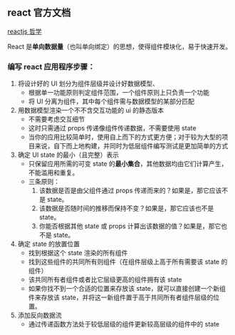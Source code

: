 ## react 官方文档

[reactjs 哲学](https://zh-hans.reactjs.org/docs/thinking-in-react.html)

React 是**单向数据量**（也叫单向绑定）的思想，使得组件模块化，易于快速开发。

### 编写 react 应用程序步骤：

1. 将设计好的 UI 划分为组件层级并设计好数据模型、
   - 根据单一功能原则判定组件范围，一个组件原则上只负责一个功能
   - 将 UI 分离为组件，其中每个组件需与数据模型的某部分匹配
2. 用数据模型渲染一个不不含交互功能的 ui 的静态版本
   - 不需要考虑交互细节
   - 这时只需通过 props 传递像组件传递数据，不需要使用 state
   - 当你的应用比较简单时，使用自上而下的方式更方便；对于较为大型的项目来说，自下而上地构建，并同时为低层组件编写测试是更加简单的方式
3. 确定 UI state 的最小（且完整）表示
   - 只保留应用所需的可变 state 的**最小集合**，其他数据均由它们计算产生，不能滥用和重复。
   - 三条原则：
     1. 该数据是否是由父组件通过 props 传递而来的？如果是，那它应该不是 state。
     2. 该数据是否随时间的推移而保持不变？如果是，那它应该也不是 state。
     3. 你能否根据其他 state 或 props 计算出该数据的值？如果是，那它也不是 state。
4. 确定 state 的放置位置
   - 找到根据这个 state 渲染的所有组件
   - 找到这些组件的共同所有则组件（在组件层级上高于所有需要该 state 的组件）
   - 该共同所有者组件或者比它层级更高的组件拥有该 state
   - 如果你找不到一个合适的位置来存放该 state，就可以直接创建一个新组件来存放该 state，并将这一新组件置于高于共同所有者组件层级的位置。
5. 添加反向数据流
   - 通过传递函数方法处于较低层级的组件更新较高层级的组件中的 state
